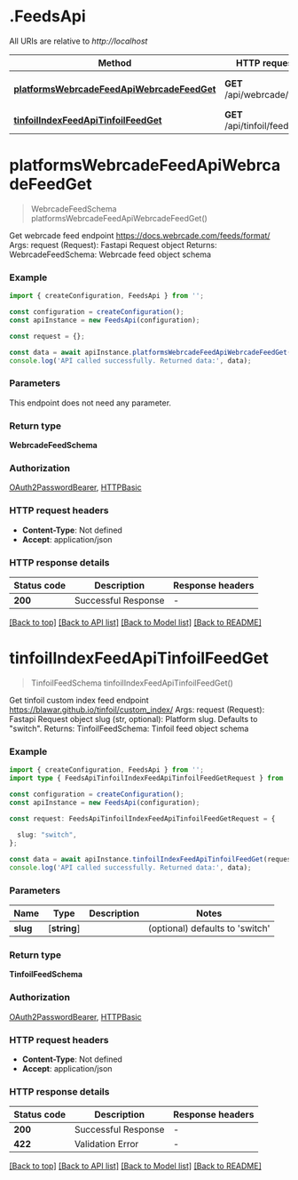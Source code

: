 # .FeedsApi

All URIs are relative to *http://localhost*

Method | HTTP request | Description
------------- | ------------- | -------------
[**platformsWebrcadeFeedApiWebrcadeFeedGet**](FeedsApi.md#platformsWebrcadeFeedApiWebrcadeFeedGet) | **GET** /api/webrcade/feed | Platforms Webrcade Feed
[**tinfoilIndexFeedApiTinfoilFeedGet**](FeedsApi.md#tinfoilIndexFeedApiTinfoilFeedGet) | **GET** /api/tinfoil/feed | Tinfoil Index Feed


# **platformsWebrcadeFeedApiWebrcadeFeedGet**
> WebrcadeFeedSchema platformsWebrcadeFeedApiWebrcadeFeedGet()

Get webrcade feed endpoint https://docs.webrcade.com/feeds/format/  Args:     request (Request): Fastapi Request object  Returns:     WebrcadeFeedSchema: Webrcade feed object schema

### Example


```typescript
import { createConfiguration, FeedsApi } from '';

const configuration = createConfiguration();
const apiInstance = new FeedsApi(configuration);

const request = {};

const data = await apiInstance.platformsWebrcadeFeedApiWebrcadeFeedGet(request);
console.log('API called successfully. Returned data:', data);
```


### Parameters
This endpoint does not need any parameter.


### Return type

**WebrcadeFeedSchema**

### Authorization

[OAuth2PasswordBearer](README.md#OAuth2PasswordBearer), [HTTPBasic](README.md#HTTPBasic)

### HTTP request headers

 - **Content-Type**: Not defined
 - **Accept**: application/json


### HTTP response details
| Status code | Description | Response headers |
|-------------|-------------|------------------|
**200** | Successful Response |  -  |

[[Back to top]](#) [[Back to API list]](README.md#documentation-for-api-endpoints) [[Back to Model list]](README.md#documentation-for-models) [[Back to README]](README.md)

# **tinfoilIndexFeedApiTinfoilFeedGet**
> TinfoilFeedSchema tinfoilIndexFeedApiTinfoilFeedGet()

Get tinfoil custom index feed endpoint https://blawar.github.io/tinfoil/custom_index/  Args:     request (Request): Fastapi Request object     slug (str, optional): Platform slug. Defaults to \"switch\".  Returns:     TinfoilFeedSchema: Tinfoil feed object schema

### Example


```typescript
import { createConfiguration, FeedsApi } from '';
import type { FeedsApiTinfoilIndexFeedApiTinfoilFeedGetRequest } from '';

const configuration = createConfiguration();
const apiInstance = new FeedsApi(configuration);

const request: FeedsApiTinfoilIndexFeedApiTinfoilFeedGetRequest = {
  
  slug: "switch",
};

const data = await apiInstance.tinfoilIndexFeedApiTinfoilFeedGet(request);
console.log('API called successfully. Returned data:', data);
```


### Parameters

Name | Type | Description  | Notes
------------- | ------------- | ------------- | -------------
 **slug** | [**string**] |  | (optional) defaults to 'switch'


### Return type

**TinfoilFeedSchema**

### Authorization

[OAuth2PasswordBearer](README.md#OAuth2PasswordBearer), [HTTPBasic](README.md#HTTPBasic)

### HTTP request headers

 - **Content-Type**: Not defined
 - **Accept**: application/json


### HTTP response details
| Status code | Description | Response headers |
|-------------|-------------|------------------|
**200** | Successful Response |  -  |
**422** | Validation Error |  -  |

[[Back to top]](#) [[Back to API list]](README.md#documentation-for-api-endpoints) [[Back to Model list]](README.md#documentation-for-models) [[Back to README]](README.md)


